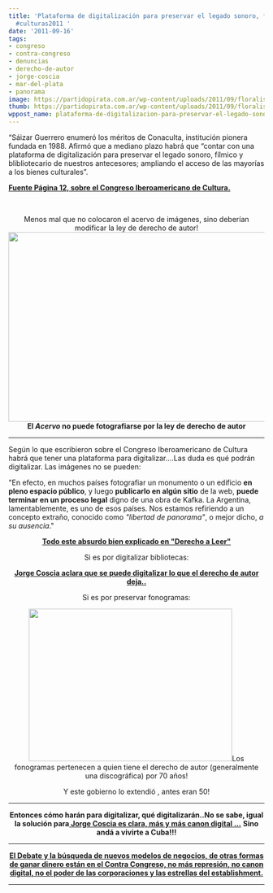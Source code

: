 ```yaml
---
title: 'Plataforma de digitalización para preservar el legado sonoro, fílmico y blibliotecario
  #culturas2011 '
date: '2011-09-16'
tags:
- congreso
- contra-congreso
- denuncias
- derecho-de-autor
- jorge-coscia
- mar-del-plata
- panorama
image: https://partidopirata.com.ar/wp-content/uploads/2011/09/floralis_panorama.jpg
thumb: https://partidopirata.com.ar/wp-content/uploads/2011/09/floralis_panorama.jpg
wppost_name: plataforma-de-digitalizacion-para-preservar-el-legado-sonoro-filmico-y-blibliotecario-culturas2011
---
```


“Sáizar Guerrero enumeró los méritos de Conaculta, institución pionera fundada en 1988. Afirmó que a mediano plazo habrá que “contar con una plataforma de digitalización para preservar el legado sonoro, fílmico y blibliotecario de nuestros antecesores; ampliando el acceso de las mayorías a los bienes culturales”.

<strong><a href="http://www.pagina12.com.ar/diario/suplementos/espectaculos/17-22916-2011-09-16.html" target="_blank">Fuente Página 12, sobre el Congreso Iberoamericano de Cultura.</a></strong>

&nbsp;
<p style="text-align: center;">Menos mal que no colocaron el acervo de imágenes, sino deberían modificar la ley de derecho de autor!<a href="https://partidopirata.com.ar/wp-content/uploads/2011/09/floralis_panorama.jpg"><img class="aligncenter size-full wp-image-1834" title="floralis_panorama" src="https://partidopirata.com.ar/wp-content/uploads/2011/09/floralis_panorama.jpg" alt="" width="560" height="373" /></a><strong>El <em>Acervo</em> no puede fotografiarse por la ley de derecho de autor</strong></p>


<hr />
<p style="text-align: left;">Según lo que escribieron sobre el Congreso Iberoamericano de Cultura habrá que tener una plataforma para digitalizar....Las duda es qué podrán digitalizar. Las imágenes no se pueden:</p>
<p style="text-align: left;">"En efecto, en muchos países fotografiar un monumento o un edificio <strong>en pleno espacio público</strong>, y luego <strong>publicarlo en algún sitio</strong> de la web, <strong>puede terminar en un proceso legal</strong> digno de una obra de Kafka. La Argentina, lamentablemente, es uno de esos países. Nos estamos refiriendo a un concepto extraño, conocido como <em>"libertad de panorama"</em>, o mejor dicho, <em>a su ausencia</em>."</p>
<p style="text-align: center;"><strong><a href="http://www.derechoaleer.org/2011/09/libertad-de-panorama-otro-absurdo-del-copyright.html" target="_blank">Todo este absurdo bien explicado en "Derecho a Leer"</a></strong></p>
<p style="text-align: center;">Si es por digitalizar bibliotecas:</p>
<p style="text-align: center;"><strong> <a href="http://www.ivoox.com/jorge-coscia-secretario-cultura-habla-sobre-derechos-autor-audios-mp3_rf_635588_1.html" target="_blank">Jorge Coscia aclara que se puede digitalizar lo que el derecho de autor deja..</a></strong></p>
<p style="text-align: center;">Si es por preservar fonogramas:</p>
<p style="text-align: center;"><img class="aligncenter" title="20 años robados al pueblo" src="https://partidopirata.com.ar/wp-content/uploads/2011/09/s3030-400x300.png" alt="" width="400" height="300" />Los fonogramas pertenecen a quien tiene el derecho de autor (generalmente una discográfica) por 70 años!</p>
<p style="text-align: center;">Y este gobierno lo extendió , antes eran 50!</p>


<hr />
<p style="text-align: center;"><strong>Entonces cómo harán para digitalizar, qué digitalizarán..No se sabe, igual la solución para<a href="http://www.ivoox.com/jorge-coscia-secretario-cultura-hablando-sobre-derecho-autor-audios-mp3_rf_635554_1.html"> Jorge Coscia es clara, más y más canon digital ...</a></strong>
<strong> Sino andá a vivirte a Cuba!!!</strong></p>


<hr />
<p style="text-align: center;"><strong><a href="http://contracongreso.com.ar/"> El Debate y la búsqueda de nuevos modelos de negocios, de otras formas de ganar dinero están en el Contra Congreso, no más represión, no canon digital, no el poder de las corporaciones y las estrellas del establishment.</a></strong></p>


<hr />
